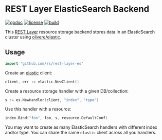 # REST Layer ElasticSearch Backend

[![godoc](http://img.shields.io/badge/godoc-reference-blue.svg?style=flat)](https://godoc.org/github.com/rs/rest-layer-es) [![license](http://img.shields.io/badge/license-MIT-red.svg?style=flat)](https://raw.githubusercontent.com/rs/rest-layer-es/master/LICENSE) [![build](https://img.shields.io/travis/rs/rest-layer-es.svg?style=flat)](https://travis-ci.org/rs/rest-layer-es)

This [REST Layer](https://github.com/rs/rest-layer) resource storage backend stores data in an ElasticSearch cluster using [olivere/elastic](gopkg.in/olivere/elastic.v3).

## Usage

```go
import "github.com/rs/rest-layer-es"
```

Create an [elastic]("gopkg.in/olivere/elastic.v3") client:

```go
client, err := elastic.NewClient()
```

Create a resource storage handler with a given DB/collection:

```go
s := es.NewHandler(client, "index", "type")
```

Use this handler with a resource:

```go
index.Bind("foo", foo, s, resource.DefaultConf)
```

You may want to create as many ElasticSearch handlers with different index and/or type. You can share the same `elastic` client across all you handlers.
